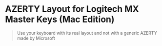 # AZERTY Layout for Logitech MX Master Keys (Mac Edition)

> Use your keyboard with its real layout and not with a generic AZERTY made by Microsoft


